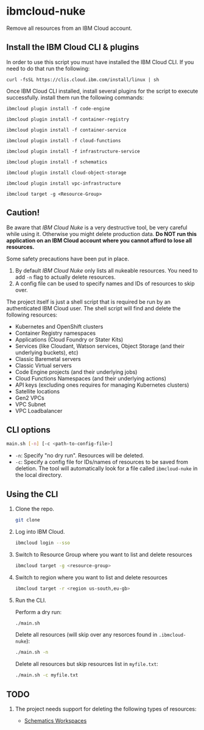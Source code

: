 # ibmcloud-nuke

Remove all resources from an IBM Cloud account.

## Install the IBM Cloud CLI & plugins

In order to use this script you must have installed the IBM Cloud CLI. If you need to do that run the following:
```
curl -fsSL https://clis.cloud.ibm.com/install/linux | sh
```

Once IBM Cloud CLI installed,  install several plugins for the script to execute successfully.
install them run the following commands:

```
ibmcloud plugin install -f code-engine
```

```
ibmcloud plugin install -f container-registry
```

```
ibmcloud plugin install -f container-service
```

```
ibmcloud plugin install -f cloud-functions
```

```
ibmcloud plugin install -f infrastructure-service
```

```
ibmcloud plugin install -f schematics
```

```
ibmcloud plugin install cloud-object-storage
```

```
ibmcloud plugin install vpc-infrastructure
```

```
ibmcloud target -g <Resource-Group>
```

## Caution!

Be aware that *IBM Cloud Nuke* is a very destructive tool, be very careful while using it. Otherwise you might delete production data. **Do NOT run this application on an IBM Cloud account where you cannot afford to lose all resources.**

Some safety precautions have been put in place.

1. By default *IBM Cloud Nuke* only lists all nukeable resources. You need to add `-n` flag to actually delete resources.
1. A config file can be used to specify names and IDs of resources to skip over.

The project itself is just a shell script that is required be run by an authenticated IBM Cloud user. The shell script will find and delete the following resources:

* Kubernetes and OpenShift clusters
* Container Registry namespaces
* Applications (Cloud Foundry or Stater Kits)
* Services (like Cloudant, Watson services, Object Storage (and their underlying buckets), etc)
* Classic Baremetal servers
* Classic Virtual servers
* Code Engine projects (and their underlying jobs)
* Cloud Functions Namespaces (and their underlying actions)
* API keys (excluding ones requires for managing Kubernetes clusters)
* Satellite locations
* Gen2 VPCs
* VPC Subnet
* VPC Loadbalancer
  

## CLI options

```bash
main.sh [-n] [-c <path-to-config-file>]
```

* `-n`: Specify "no dry run". Resources will be deleted.
* `-c`: Specify a config file for IDs/names of resources to be saved from deletion. The tool will automatically look for a file called `ibmcloud-nuke` in the local directory.

## Using the CLI

1. Clone the repo.

   ```bash
   git clone
   ```

2. Log into IBM Cloud.

   ```bash
   ibmcloud login --sso
   ```
3. Switch to Resource Group where you want to list and delete resources

   ```bash
   ibmcloud target -g <resource-group>
   ```
4. Switch to region where you want to list and delete resources

   ```bash
   ibmcloud target -r <region us-south,eu-gb>
   ```

4. Run the CLI.

   Perform a dry run:

   ```bash
   ./main.sh
   ```

   Delete all resources (will skip over any resorces found in `.ibmcloud-nuke`):

   ```bash
   ./main.sh -n
   ```

   Delete all resources but skip resources list in `myfile.txt`:

   ```bash
   ./main.sh -c myfile.txt
   ```

## TODO

1. The project needs support for deleting the following types of resources:

   * [Schematics Workspaces](https://cloud.ibm.com/docs/schematics?topic=schematics-schematics-cli-reference#schematics-workspace-delete)

